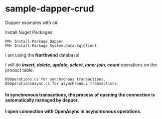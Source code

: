 # sample-dapper-crud

Dapper examples with c#

Install Nuget Packages

```
PM> Install-Package Dapper
PM> Install-Package System.Data.SqlClient
```

I am using the **Northwind** database!

I will do ***insert, delete, update, select, inner join, count*** operations on the product table.

```
DbOperations.cs for synchronous transactions.
DbOperationsAsync.cs for asynchronous transactions.
```

#### In synchronous transactions, the process of opening the connection is automatically managed by dapper.

#### I open connection with OpenAsync in asynchronous operations.